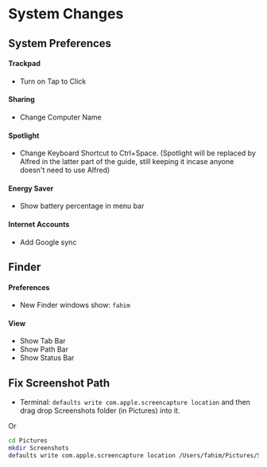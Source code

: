 # System Changes

## System Preferences

#### Trackpad

* Turn on Tap to Click

#### Sharing

* Change Computer Name

#### Spotlight

* Change Keyboard Shortcut to Ctrl+Space. \(Spotlight will be replaced by Alfred in the latter part of the guide, still keeping it incase anyone doesn't need to use Alfred\)

#### Energy Saver

* Show battery percentage in menu bar

#### Internet Accounts

* Add Google sync



## Finder

#### Preferences

* New Finder windows show: `fahim`

#### View

* Show Tab Bar
* Show Path Bar
* Show Status Bar



## Fix Screenshot Path

* Terminal: `defaults write com.apple.screencapture location`  and then drag drop Screenshots folder (in Pictures) into it. 

Or

```bash
cd Pictures
mkdir Screenshots
defaults write com.apple.screencapture location /Users/fahim/Pictures/Screenshots
```
